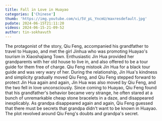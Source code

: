 ```yaml
---
title: Fall in Love in Huayao
categories: ['Chinese']
thumb: 'https://img.youtube.com/vi/5V_pL_YncmU/maxresdefault.jpg'
pudate: 2024-06-15T21:11:20
videos: 2024-06-15-21-09-52
author: tin-sokhavuth
---
```

The protagonist of the story, Qiu Feng, accompanied his grandfather to travel to Huayao, and met the girl Jinhua who was promoting Huayao's tourism in Xiaoshajiang Town. Enthusiastic Jin Hua provided her grandparents with her old house to live in, and also offered to be a tour guide for them free of charge. Qiu Feng mistook Jin Hua for a black tour guide and was very wary of her. During the relationship, Jin Hua's kindness and simplicity gradually moved Qiu Feng, and Qiu Feng stepped forward to protect Jin Hua again and again, Jin Hua was also moved by Qiu Feng, and the two fell in love unconsciously. Since coming to Huayao, Qiu Feng found that his grandfather's behavior became very strange, he often stared at a bunch of unremarkable cheap stone bracelets in a daze, and disappeared inexplicably. As grandpa disappeared again and again, Qiu Feng guessed that there must be secrets that grandpa didn't want to be known in Huayao. The plot revolved around Qiu Feng's doubts and grandpa's secret.